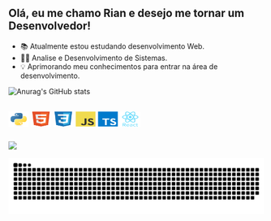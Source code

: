 ## Olá, eu me chamo Rian e desejo me tornar um Desenvolvedor!
- 📚 Atualmente estou estudando desenvolvimento Web.
- 👨‍🎓 Analise e Desenvolvimento de Sistemas.
- 💡 Aprimorando meu conhecimentos para entrar na área de desenvolvimento.

![Anurag's GitHub stats](https://github-readme-stats.vercel.app/api?username=RianTMJ&show_icons=true&theme=radical)
  
<div style="display: inline_block"><br>
  <img align="center" alt="Rian-Python" height="30" width="40" src="https://raw.githubusercontent.com/devicons/devicon/master/icons/python/python-original.svg">
  <img align="center" alt="Rian-HTML" height="30" width="40" src="https://raw.githubusercontent.com/devicons/devicon/master/icons/html5/html5-original.svg">
  <img align="center" alt="Rian-CSS" height="30" width="40" src="https://raw.githubusercontent.com/devicons/devicon/master/icons/css3/css3-original.svg">
  <img align="center" alt="Rian-JS" height="30" width="40" src="https://github.com/devicons/devicon/blob/master/icons/javascript/javascript-original.svg">
  <img align="center" alt="Rian-TS" height="30" width="40" src="https://github.com/devicons/devicon/blob/master/icons/typescript/typescript-original.svg">
  <img align="center" alt="Rian-REACT" height="30" width="40" src="https://github.com/devicons/devicon/blob/master/icons/react/react-original-wordmark.svg">
 
  </div>

  
  ##
<div>
<a href="https://www.linkedin.com/in/rian-marlon-beckert-0952511b6/" target="_blank"><img src="https://img.shields.io/badge/-LinkedIn-%230077B5?style=for-the-badge&logo=linkedin&logoColor=white" target="_blank"></a>
</div>
 
  ![Snake animation](https://github.com/RianTMJ/RianTMJ/blob/output/github-contribution-grid-snake.svg)

 


